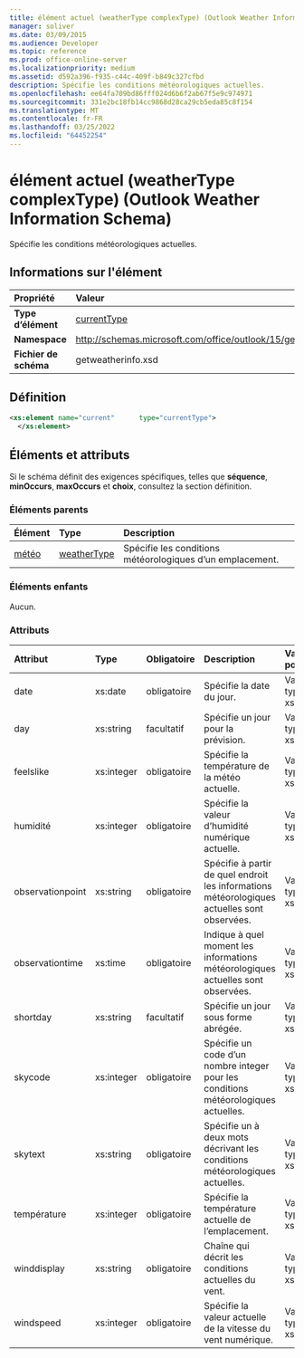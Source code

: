 ```yaml
---
title: élément actuel (weatherType complexType) (Outlook Weather Information Schema)
manager: soliver
ms.date: 03/09/2015
ms.audience: Developer
ms.topic: reference
ms.prod: office-online-server
ms.localizationpriority: medium
ms.assetid: d592a396-f935-c44c-409f-b849c327cfbd
description: Spécifie les conditions météorologiques actuelles.
ms.openlocfilehash: ee64fa709bd86fff024d6b6f2ab67f5e9c974971
ms.sourcegitcommit: 331e2bc18fb14cc9868d28ca29cb5eda85c8f154
ms.translationtype: MT
ms.contentlocale: fr-FR
ms.lasthandoff: 03/25/2022
ms.locfileid: "64452254"
---
```

# <a name="current-element-weathertype-complextype-outlook-weather-information-schema"></a>élément actuel (weatherType complexType) (Outlook Weather Information Schema)

Spécifie les conditions météorologiques actuelles.
  
## <a name="element-information"></a>Informations sur l'élément

|Propriété |Valeur |
|:-----|:-----|
|**Type d’élément** <br/> |[currentType](currenttype-complextype-outlook-weather-information-schema.md) <br/> |
|**Namespace** <br/> |http://schemas.microsoft.com/office/outlook/15/getweatherinfo.xsd  <br/> |
|**Fichier de schéma** <br/> |getweatherinfo.xsd  <br/> |
   
## <a name="definition"></a>Définition

```XML
<xs:element name="current"      type="currentType">
  </xs:element>  

```

## <a name="elements-and-attributes"></a>Éléments et attributs

Si le schéma définit des exigences spécifiques, telles que **séquence**, **minOccurs**, **maxOccurs** et **choix**, consultez la section définition. 
  
### <a name="parent-elements"></a>Éléments parents

|**Élément**|**Type**|**Description**|
|:-----|:-----|:-----|
|[météo](weather-element-weatherdata-elementoutlook-weather-information-schema.md) <br/> |[weatherType](weathertype-complextype-outlook-weather-information-schema.md) <br/> |Spécifie les conditions météorologiques d’un emplacement. |
   
### <a name="child-elements"></a>Éléments enfants

Aucun.
  
### <a name="attributes"></a>Attributs

|**Attribut**|**Type**|**Obligatoire**|**Description**|**Valeurs possibles**|
|:-----|:-----|:-----|:-----|:-----|
|date  <br/> |xs:date  <br/> |obligatoire  <br/> |Spécifie la date du jour. |Valeur du type xs:date  <br/> |
|day  <br/> |xs:string  <br/> |facultatif  <br/> |Spécifie un jour pour la prévision. |Valeur du type xs:string  <br/> |
|feelslike  <br/> |xs:integer  <br/> |obligatoire  <br/> |Spécifie la température de la météo actuelle. |Valeur du type xs:integer  <br/> |
|humidité  <br/> |xs:integer  <br/> |obligatoire  <br/> |Spécifie la valeur d’humidité numérique actuelle. |Valeur du type xs:integer  <br/> |
|observationpoint  <br/> |xs:string  <br/> |obligatoire  <br/> |Spécifie à partir de quel endroit les informations météorologiques actuelles sont observées. |Valeur du type xs:string  <br/> |
|observationtime  <br/> |xs:time  <br/> |obligatoire  <br/> |Indique à quel moment les informations météorologiques actuelles sont observées. |Valeur du type xs:time  <br/> |
|shortday  <br/> |xs:string  <br/> |facultatif  <br/> |Spécifie un jour sous forme abrégée. |Valeur du type xs:string  <br/> |
|skycode  <br/> |xs:integer  <br/> |obligatoire  <br/> |Spécifie un code d’un nombre integer pour les conditions météorologiques actuelles. |Valeur du type xs:integer  <br/> |
|skytext  <br/> |xs:string  <br/> |obligatoire  <br/> |Spécifie un à deux mots décrivant les conditions météorologiques actuelles. |Valeur du type xs:string  <br/> |
|température  <br/> |xs:integer  <br/> |obligatoire  <br/> |Spécifie la température actuelle de l’emplacement. |Valeur du type xs:integer  <br/> |
|winddisplay  <br/> |xs:string  <br/> |obligatoire  <br/> |Chaîne qui décrit les conditions actuelles du vent. |Valeur du type xs:string  <br/> |
|windspeed  <br/> |xs:integer  <br/> |obligatoire  <br/> |Spécifie la valeur actuelle de la vitesse du vent numérique. |Valeur du type xs:integer  <br/> |
   

